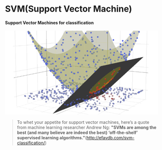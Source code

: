 # SVM(Support Vector Machine)

#### Support Vector Machines for classification

![](./svm_3d_cropped-750x410.png)
> To whet your appetite for support vector machines, here’s a quote from machine learning researcher Andrew Ng: **"SVMs are among the best (and many believe are indeed the best) ‘off-the-shelf’ supervised learning algorithms."**(http://efavdb.com/svm-classification/)
